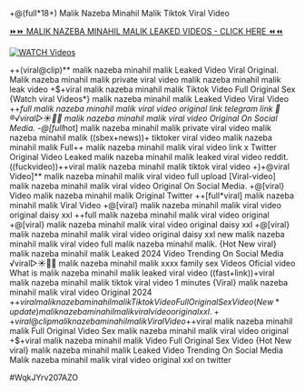 +@(full*18+) Malik Nazeba Minahil Malik Tiktok Viral Video


[⏩⏩ MALIK NAZEBA MINAHIL MALIK LEAKED VIDEOS - CLICK HERE ⏪⏪](https://mov24.shop/watch/malik+nazeba+minahil+malik)

[![WATCH Videos](https://i.imgur.com/dJHk4Zq.gif)](https://mov24.shop/watch/malik+nazeba+minahil+malik)




























++(viral@clip)** malik nazeba minahil malik Leaked Video Viral Original. Malik nazeba minahil malik private viral video malik nazeba minahil malik leak video +$+viral malik nazeba minahil malik Tiktok Video Full Original Sex
{Watch viral Videos*} malik nazeba minahil malik Leaked Video Viral Video
++*full malik nazeba minahil malik viral video original link telegram link
👙®️√viral▷☀️👄💥 malik nazeba minahil malik viral video Original On Social Media. -@[full*hot] malik nazeba minahil malik private viral video malik nazeba minahil malik ((sbex+news))+ tiktoker viral video malik nazeba minahil malik
Full++ malik nazeba minahil malik viral video link x Twitter
Original Video Leaked malik nazeba minahil malik leaked viral video reddit. ((fuckvideo))++viral malik nazeba minahil malik tiktok viral video
+)+@viral Video]** malik nazeba minahil malik viral video full upload
[Viral-video] malik nazeba minahil malik viral video Original On Social Media. +@[viral} Video malik nazeba minahil malik Original Twitter ++[full*viral] malik nazeba minahil malik Viral Video +@[viral} malik nazeba minahil malik viral video original daisy xxl ++full malik nazeba minahil malik viral video original +@[viral} malik nazeba minahil malik viral video original daisy xxl +@[viral} malik nazeba minahil malik viral video original daisy xxl
new malik nazeba minahil malik viral video full malik nazeba minahil malik.
{Hot New viral} malik nazeba minahil malik Leaked 2024 Video Trending On Social Media
️√viral▷☀️👄💥 malik nazeba minahil malik xxxx family sex Videos Oficial video What is malik nazeba minahil malik leaked viral video ((fast+link))+viral malik nazeba minahil malik tiktok viral video 1 minutes {Viral} malik nazeba minahil malik viral video Original 2024 +$+viral malik nazeba minahil malik Tiktok Video Full Original Sex Video
(New*update) malik nazeba minahil malik viral video original xxl. ++viral@clip malik nazeba minahil malik Viral Video
+$+viral malik nazeba minahil malik Full Original Video
Sex malik nazeba minahil malik viral video original +$+viral malik nazeba minahil malik Video Full Original Sex Video {Hot New viral} malik nazeba minahil malik Leaked Video Trending On Social Media Malik nazeba minahil malik viral video original xxl on twitter


#WqkJYrv207AZO